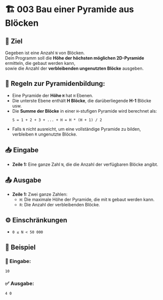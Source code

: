 # 🏗️ 003 Bau einer Pyramide aus Blöcken

## 🎯 Ziel
Gegeben ist eine Anzahl `N` von Blöcken.  
Dein Programm soll die **Höhe der höchsten möglichen 2D-Pyramide** ermitteln, die gebaut werden kann,  
sowie die Anzahl der **verbleibenden ungenutzten Blöcke** ausgeben.

## 📐 Regeln zur Pyramidenbildung:
- Eine Pyramide der **Höhe `H`** hat `H` Ebenen.
- Die unterste Ebene enthält **H Blöcke**, die darüberliegende **H-1** Blöcke usw.
- Die **Summe der Blöcke** in einer `H`-stufigen Pyramide wird berechnet als:
  ```
  S = 1 + 2 + 3 + ... + H = H * (H + 1) / 2
  ```
- Falls `N` nicht ausreicht, um eine vollständige Pyramide zu bilden,  
  verbleiben `R` ungenutzte Blöcke.

## 📥 Eingabe
- **Zeile 1:** Eine ganze Zahl `N`, die die Anzahl der verfügbaren Blöcke angibt.

## 📤 Ausgabe
- **Zeile 1:** Zwei ganze Zahlen:
  - `H`: Die maximale Höhe der Pyramide, die mit `N` gebaut werden kann.
  - `R`: Die Anzahl der verbleibenden Blöcke.

## ⚙️ Einschränkungen
- `0 ≤ N < 50 000`

## 📌 Beispiel

### 📝 Eingabe:
```
10
```

### ✅ Ausgabe:
```
4 0
```
